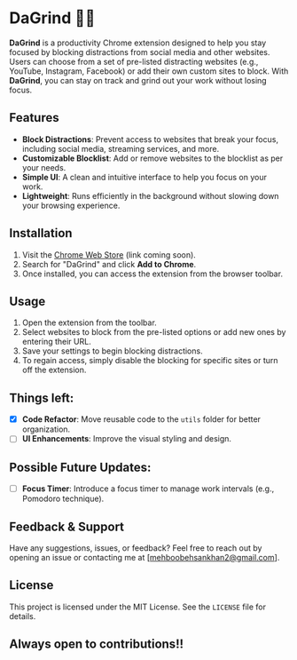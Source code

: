 # DaGrind 💪🏽

**DaGrind** is a productivity Chrome extension designed to help you stay focused by blocking distractions from social media and other websites. Users can choose from a set of pre-listed distracting websites (e.g., YouTube, Instagram, Facebook) or add their own custom sites to block. With **DaGrind**, you can stay on track and grind out your work without losing focus.

## Features

- **Block Distractions**: Prevent access to websites that break your focus, including social media, streaming services, and more.
- **Customizable Blocklist**: Add or remove websites to the blocklist as per your needs.
- **Simple UI**: A clean and intuitive interface to help you focus on your work.
- **Lightweight**: Runs efficiently in the background without slowing down your browsing experience.

## Installation

1. Visit the [Chrome Web Store](#) (link coming soon).
2. Search for "DaGrind" and click **Add to Chrome**.
3. Once installed, you can access the extension from the browser toolbar.

## Usage

1. Open the extension from the toolbar.
2. Select websites to block from the pre-listed options or add new ones by entering their URL.
3. Save your settings to begin blocking distractions.
4. To regain access, simply disable the blocking for specific sites or turn off the extension.

## Things left:

- [x] **Code Refactor**: Move reusable code to the `utils` folder for better organization.
- [ ] **UI Enhancements**: Improve the visual styling and design.

## Possible Future Updates: 

- [ ] **Focus Timer**: Introduce a focus timer to manage work intervals (e.g., Pomodoro technique).

## Feedback & Support

Have any suggestions, issues, or feedback? Feel free to reach out by opening an issue or contacting me at [mehboobehsankhan2@gmail.com].

## License

This project is licensed under the MIT License. See the `LICENSE` file for details.

## Always open to contributions!!
